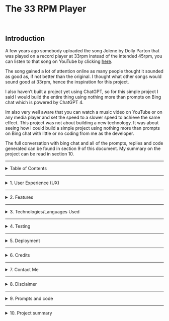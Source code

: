# **The 33 RPM Player** #
![]()

## **Introduction** ##
A few years ago somebody uploaded the song Jolene by Dolly Parton that was played on a record player at 33rpm instead of the intended 45rpm, you can listen to that song on YouTube by clicking [here](https://www.youtube.com/watch?v=CMrfM711vXI). 

The song gained a lot of attention online as many people thought it sounded as good as, if not better than the original. I thought what other songs would sound good at 33rpm, hence the inspiration for this project. 

I also haven’t built a project yet using ChatGPT, so for this simple project I said I would build the entire thing using nothing more than prompts on Bing chat which is powered by ChatGPT 4.  

Im also very well aware that you can watch a music video on YouTube or on any media player and set the speed to a slower speed to achieve the same effect. This project was not about building a new technology. It was about seeing how i could build a simple project using nothing more than prompts on Bing chat with little or no coding from me as the developer.

The full conversation with bing chat and all of the prompts, replies and code generated can be found in section 9 of this document. My summary on the project can be read in section 10. 
<hr>

<details>
<summary>Table of Contents</summary>
<br>

## **1. User Experience (UX)** ##
* 1.1 Target audience
* 1.2 Visitor goals
* 1.3 User stories
* 1.4 Design choices

## **2. Features** ##
* 2.1 The dropzone
* 2.2 Upload File
* 2.3 The Player
* 2.4 Fast Forward & Rewind Buttons 
* 2.5 Song Name
* 2.6 Error Message

## **3. Technologies/Languages Used** ##
* 3.1 ChatGPT via Bing
* 3.2 VSCode
* 3.3 HTML5
* 3.4 CSS
* 3.5 JavaScript
* 3.6 Favicon Generator 

## **4. Testing** ##
* 4.1 See [testing.md](testing.md) document 

## **5. Deployment** ##
* 5.1 Deployment
* 5.2 Cloning
* 5.3 Cloning Desktop

## **6. Credits** ##
* 6.1 Code 

## **7. Contact Me** ##
* 7.1 LinkedIn

## **8. Disclaimer** ##
* 8.1 Disclaimer on project

## **9. Prompts and code** ##
* 9.1 Prompts and code

## **10. Project summary** ##
* My summary on the project

</details>
<hr>

<details>
<summary>1. User Experience (UX)</summary>
<br>

### **1.1 - Target Audience** ###

Anyone who wishes to hear one of their favourite songs played at 33rpm.

### **1.2 - Visitor goals** ###

As a visitor to The 33RPM Player I want to be able to upload a song and hear it played at 33rpm.

### **1.3 - User Stories** ###

**As a visitor to The 33RPM Player want/expect/need:**

1. A simple user interface that is easy to navigate.
2. To be able to upload a song and hear it played at 33rpm.
3. To be able to fast forward and rewind the song.
4. To be able to see the name of the song that is playing.
5. To be able to see an error message if i try to upload a file that is not an audio file.

### **1.4 - Design Choices** ###

As i made this project completely using prompts in Bing chat i decided i would make any design choices in advance and decide on things as i go. 

**COLOURS**

I would prompt Bing chat with different requests as the project progressed and then use the responses to help me decide on the design choices.

</details>

<hr>

<details>
<summary>2. Features</summary>
<br>

### **2.1 - The drop zone** ###

The clearly marked drop zone is where desktop users must drag the audio file they wish to listen to at 33rpm.

### **2.2 - Upload file** ###

For mobile users who don't have the drag and drop functionality they can click on the upload file button and select the file they wish to listen to at 33rpm.

### **2.3 - The player** ###

A standard HTML player that Bing chat generated when i gave it the prompt.


### **2.4 - Fast Forward & Rewind Buttons** ###

The fast forward and rewind buttons are standard HTML buttons that Bing chat generated when i gave it the prompt. The Javascript behind them allows users to skip forward or backwards by 10 seconds per click. All of the Javascript functionality was generated by Bing chat when i gave it the prompt.

### **2.5 - Song Name** ###

The song/file name is displayed to the user after the player loads it.

### **2.6 - Error Message** ###

If the user tries to upload a file that is not an audio file they will be presented with an error message.

</details>
<hr>

<details>
<summary>3. Technologies/Languages Used</summary>
<br>

* 3.1 - ChatGPT via Bing
* 3.2 - VSCode
* 3.3 - HTML5
* 3.4 - CSS
* 3.5 - JavaScript
* 3.6 - Favicon

</details>
<hr>

<details>
<summary>4. Testing</summary>
<br>

Testing information can be found in the [testing.md](testing.md) file

</details>
<hr>

<details>
<summary>5. Deployment</summary>
<br>

### **5.1 Deployment** ###

To deploy the site on Github i undertook the following steps:

1. Navigated to my profile page on Github
2. Selected this project from the repositories
3. Clicked on settings
4. Scroll down to the Github pages section
5. Click where is says source and in the dropdown menu select master
6. Click on the next dropdown menu to the right select /(root)
7. Click save

You will then receive a confirmation saying the page has been published and also be provided with the link where people can view your site.

![Image of page published confirmation]()

The link to view the published site can be found by clicking [Here]()

### **5.2 Cloning** ###

You can clone the projects repository to your local computer by following the steps below:

Cloning a repository using the command line

1. On github navigate to the project repository. The link can be found here:
2. Click on the tab that says < >code
3. Above the files, click the button that says ↓code

![]()

4. From the menu select HTTPS
5. Click on the clipboard icon on the right hand side (Image below)

![]()

6. Open the terminal in your IDE
7. Change the current working directory to the location where you want the cloned directory.
8. In terminal type git clone and then paste the URL you copied earlier: 
9. Press Enter to create your local clone

### **5.3 Cloning Desktop** ###

You can also clone the project using Github Desktop. To do this you can do the following:

1. Download Github Desktop if you do not already have it installed. The link can be found here: [GitHub Desktop](https://desktop.github.com/)
2. Sign in to GitHub and GitHub Desktop before you start to clone.
3. On github navigate to the project repository. The link can be found here:
4. Click on the tab that says <details >code
5. Above the files, click the button that says ↓code

![]()

6. Click open with GitHub Desktop to clone and open the repository with GitHub Desktop.
7. Click Choose... and, using the Finder window, navigate to a local path where you want to clone the repository
8. Click clone

</details>
<hr>

<details>
<summary>6. Credits</summary>
<br>

### **6.1 Code** ###

All of the code for the project was generated using Bing chat powered by ChatGPT. The number of adjustments i made myself to the code can be counted on 1 hand

</details>

<hr>

<details>
<summary>7. Contact Me</summary>
<br>

If you wish to contact me you can do so on LinkedIn. My profile can be found here: [My LinkedIn](https://www.linkedin.com/in/stephenmcgovern01/)<br>

</details>
<hr>

<details>
<summary>8. Disclaimer</summary>
<br>

This website and all of its content was generated strictly for educational purposes only. There is no monetization of this website.

</details>

<hr>

<details>
<summary>9. Prompts and code</summary>
<br>

Below you can see the entire conversation i had with Bing chat to build this project. Text written in green is the response from Bing chat. All of the code generated that you see below was generated from Bing chat. 

```diff
Prompt 1: I want to build a website where users can drag an audio file and an audio player will play the song back at 33rpm. Let’s discuss the tech stack needed to do this

+Sure! To build a website with the functionality you described, you’ll need to use a combination of front-end and back-end technologies. For the front-end, you can use HTML, CSS, and JavaScript to create the user interface and handle user interactions such as dragging and dropping an audio file. For the back-end, you can use a server-side language such as PHP or Node.js to process the audio file and play it back at 33rpm. You’ll also need a web server such as Apache or Nginx to host your website.

+Is there a specific technology or language you prefer to use?
1 of 24
```

```diff
Prompt 2: The user won’t be able to store any music, they will only be able to drag and drop 1 song at a time, so no need for any backend

+In that case, you can build the website using only front-end technologies. You can use HTML, CSS, and JavaScript to create the user interface and handle user interactions such as dragging and dropping an audio file. You can also use JavaScript to process the audio file and play it back at 33rpm using the Web Audio API.

+Do you have any experience with these technologies?
2 of 24
```

```diff
Prompt 3: Yes I have experience with these. Can you generate the html code for me?

+Sure! Here’s a basic HTML template that you can use as a starting point for your website:
```

```html
<!DOCTYPE html>
<html>
  <head>
    <title>Audio Player</title>
  </head>
  <body>
    <h1>Audio Player</h1>
    <p>Drag and drop an audio file here:</p>
    <div id="dropzone" style="width: 300px; height: 100px; border: 2px dashed #ccc;"></div>
    <audio id="player" controls></audio>
    <script>
      // Your JavaScript code goes here
    </script>
  </body>
</html>
```

![](/images/1.png)
<br>
Preview of player generated

```diff
+This template includes a dropzone element where users can drag and drop an audio file, and an audio element to play the file. You’ll need to add your own JavaScript code to handle the drag and drop event and play the audio file at 33rpm.

+Is there anything else you need help with?
3 of 24
```

```diff
Prompt 4: OK, now let’s write the JavaScript. When the user drags and drops a song into the player I want the song to start playing at 33rpm automatically. Generate this JavaScript code for me and add it to the html file you generated previously.

+Sure! Here’s the updated HTML template with the added JavaScript code to handle the drag and drop event and play the audio file at 33rpm:
```

```html
<!DOCTYPE html>
<html>
  <head>
    <title>Audio Player</title>
  </head>
  <body>
    <h1>Audio Player</h1>
    <p>Drag and drop an audio file here:</p>
    <div id="dropzone" style="width: 300px; height: 100px; border: 2px dashed #ccc;"></div>
    <audio id="player" controls></audio>
    <script>
      // Get the dropzone and player elements
      const dropzone = document.querySelector('#dropzone');
      const player = document.querySelector('#player');

      // Handle the dragover event
      dropzone.addEventListener('dragover', (event) => {
        event.preventDefault();
      });

      // Handle the drop event
      dropzone.addEventListener('drop', (event) => {
        event.preventDefault();

        // Get the dropped file
        const file = event.dataTransfer.files[0];

        // Create a file reader
        const reader = new FileReader();
        reader.onload = (event) => {
          // Set the audio source and play the file at 33rpm
          player.src = event.target.result;
          player.playbackRate = 0.5;
          player.play();
        };
        reader.readAsDataURL(file);
      });
    </script>
  </body>
</html>
```

```diff
+This code adds event listeners to the dropzone element to handle the dragover and drop events. When a user drags a file over the dropzone, the dragover event is fired and the default behaviour is prevented. When a user drops a file onto the dropzone, the drop event is fired and the dropped file is read using a FileReader. Once the file is read, its data is set as the source of the audio element and played back at 33rpm using the playbackRate property.

+Is there anything else you need help with?
4 of 24
```

```diff
Prompt 5: I also want the name of the file to be displayed below the player. Generate this code for me and add it to the code

+Sure! Here’s the updated HTML template with the added code to display the name of the dropped file below the player:
```

```html
<!DOCTYPE html>
<html>
  <head>
    <title>Audio Player</title>
  </head>
  <body>
    <h1>Audio Player</h1>
    <p>Drag and drop an audio file here:</p>
    <div id="dropzone" style="width: 300px; height: 100px; border: 2px dashed #ccc;"></div>
    <audio id="player" controls></audio>
    <p id="filename"></p>
    <script>
      // Get the dropzone, player, and filename elements
      const dropzone = document.querySelector('#dropzone');
      const player = document.querySelector('#player');
      const filename = document.querySelector('#filename');

      // Handle the dragover event
      dropzone.addEventListener('dragover', (event) => {
        event.preventDefault();
      });

      // Handle the drop event
      dropzone.addEventListener('drop', (event) => {
        event.preventDefault();

        // Get the dropped file
        const file = event.dataTransfer.files[0];

        // Display the file name
        filename.textContent = file.name;

        // Create a file reader
        const reader = new FileReader();
        reader.onload = (event) => {
          // Set the audio source and play the file at 33rpm
          player.src = event.target.result;
          player.playbackRate = 0.5;
          player.play();
        };
        reader.readAsDataURL(file);
      });
    </script>
  </body>
</html>
```

![](/images/1.1.png)
<br>
Preview of player generated

```diff
+This code adds a new p element with the id of filename to display the name of the dropped file. When a user drops a file onto the dropzone, the drop event is fired and the name of the dropped file is set as the text content of the filename element.

+Is there anything else you need help with?
5 of 24
```

```diff
Prompt 6: Let’s add a fast-forward button and a rewind button so a user can fast-forward and rewind the song. I don’t want these buttons to skip to the next song, they just fast forward or rewind the current song

+Sure! Here’s the updated HTML template with the added code to include fast forward and rewind buttons:
```

```html
<!DOCTYPE html>
<html>
  <head>
    <title>Audio Player</title>
  </head>
  <body>
    <h1>Audio Player</h1>
    <p>Drag and drop an audio file here:</p>
    <div id="dropzone" style="width: 300px; height: 100px; border: 2px dashed #ccc;"></div>
    <audio id="player" controls></audio>
    <p id="filename"></p>
    <button id="rewind">Rewind</button>
    <button id="fastforward">Fast Forward</button>
    <script>
      // Get the dropzone, player, filename, rewind, and fastforward elements
      const dropzone = document.querySelector('#dropzone');
      const player = document.querySelector('#player');
      const filename = document.querySelector('#filename');
      const rewind = document.querySelector('#rewind');
      const fastforward = document.querySelector('#fastforward');

      // Handle the dragover event
      dropzone.addEventListener('dragover', (event) => {
        event.preventDefault();
      });

      // Handle the drop event
      dropzone.addEventListener('drop', (event) => {
        event.preventDefault();

        // Get the dropped file
        const file = event.dataTransfer.files[0];

        // Display the file name
        filename.textContent = file.name;

        // Create a file reader
        const reader = new FileReader();
        reader.onload = (event) => {
          // Set the audio source and play the file at 33rpm
          player.src = event.target.result;
          player.playbackRate = 0.5;
          player.play();
        };
        reader.readAsDataURL(file);
      });

      // Handle the click event for the rewind button
      rewind.addEventListener('click', () => {
        player.currentTime -= 10;
      });

      // Handle the click event for the fastforward button
      fastforward.addEventListener('click', () => {
        player.currentTime += 10;
      });
    </script>
  </body>
</html>
```

![](/images/2.png)
<br>
Preview of player generated


```diff
+This code adds two new button elements with the ids of rewind and fastforward to allow users to rewind or fast forward the audio by 10 seconds. When a user clicks on one of these buttons, the currentTime property of the audio element is updated to move the playback position backward or forward by 10 seconds.

+Is there anything else you need help with?
6 of 24
```

```diff
Prompt 7: Now let’s add an upload button to the player for mobile users who are not able to drag and drop. Add an upload button that will allow users to select a song from their device and once selected the song will automatically start to play. Add this to the previous code you generated

+Sure! Here’s the updated HTML template with the added code to include an upload button for mobile users:
```

```html
<!DOCTYPE html>
<html>
  <head>
    <title>Audio Player</title>
  </head>
  <body>
    <h1>Audio Player</h1>
    <p>Drag and drop an audio file here:</p>
    <div id="dropzone" style="width: 300px; height: 100px; border: 2px dashed #ccc;"></div>
    <input type="file" id="fileinput" accept="audio/*">
    <audio id="player" controls></audio>
    <p id="filename"></p>
    <button id="rewind">Rewind</button>
    <button id="fastforward">Fast Forward</button>
    <script>
      // Get the dropzone, player, filename, rewind, fastforward, and fileinput elements
      const dropzone = document.querySelector('#dropzone');
      const player = document.querySelector('#player');
      const filename = document.querySelector('#filename');
      const rewind = document.querySelector('#rewind');
      const fastforward = document.querySelector('#fastforward');
      const fileinput = document.querySelector('#fileinput');

      // Handle the dragover event
      dropzone.addEventListener('dragover', (event) => {
        event.preventDefault();
      });

      // Handle the drop event
      dropzone.addEventListener('drop', (event) => {
        event.preventDefault();

        // Get the dropped file
        const file = event.dataTransfer.files[0];

        // Display the file name
        filename.textContent = file.name;

        // Create a file reader
        const reader = new FileReader();
        reader.onload = (event) => {
          // Set the audio source and play the file at 33rpm
          player.src = event.target.result;
          player.playbackRate = 0.5;
          player.play();
        };
        reader.readAsDataURL(file);
      });

      // Handle the change event for the file input
      fileinput.addEventListener('change', (event) => {
        // Get the selected file
        const file = event.target.files[0];

        // Display the file name
        filename.textContent = file.name;

        // Create a file reader
        const reader = new FileReader();
        reader.onload = (event) => {
          // Set the audio source and play the file at 33rpm
          player.src = event.target.result;
          player.playbackRate = 0.5;
          player.play();
        };
        reader.readAsDataURL(file);
      });

      // Handle the click event for the rewind button
      rewind.addEventListener('click', () => {
        player.currentTime -= 10;
      });

      // Handle the click event for the fastforward button
      fastforward.addEventListener('click', () => {
        player.currentTime += 10;
      });
    </script>
  </body>
</html>
```

![](/images/3.png)
<br>
Preview of player generated

```diff
+This code adds a new input element with the type of file and the id of fileinput to allow mobile users to select an audio file from their device. When a user selects a file using this input, the change event is fired and the selected file is read using a FileReader. Once the file is read, its data is set as the source of the audio element and played back at 33rpm using the playbackRate property.

+Is there anything else you need help with?
7 of 24
```

```diff
Prompt 8: When a user uploads a song, the file type is being displayed as well as the file name. For example when I uploaded the song crazy by gnarls barkley, what was displayed is crazy.mp3 I don’t want this to happen, what I want to display is just the file/song name and not the file type. Adjust the code you last generated to achieve this

+Sure! Here’s the updated HTML template with the added code to display only the file name without the file extension:
```

```html
<!DOCTYPE html>
<html>
  <head>
    <title>Audio Player</title>
  </head>
  <body>
    <h1>Audio Player</h1>
    <p>Drag and drop an audio file here:</p>
    <div id="dropzone" style="width: 300px; height: 100px; border: 2px dashed #ccc;"></div>
    <input type="file" id="fileinput" accept="audio/*">
    <audio id="player" controls></audio>
    <p id="filename"></p>
    <button id="rewind">Rewind</button>
    <button id="fastforward">Fast Forward</button>
    <script>
      // Get the dropzone, player, filename, rewind, fastforward, and fileinput elements
      const dropzone = document.querySelector('#dropzone');
      const player = document.querySelector('#player');
      const filename = document.querySelector('#filename');
      const rewind = document.querySelector('#rewind');
      const fastforward = document.querySelector('#fastforward');
      const fileinput = document.querySelector('#fileinput');

      // Handle the dragover event
      dropzone.addEventListener('dragover', (event) => {
        event.preventDefault();
      });

      // Handle the drop event
      dropzone.addEventListener('drop', (event) => {
        event.preventDefault();

        // Get the dropped file
        const file = event.dataTransfer.files[0];

        // Display the file name without the extension
        filename.textContent = file.name.replace(/\.[^/.]+$/, "");

        // Create a file reader
        const reader = new FileReader();
        reader.onload = (event) => {
          // Set the audio source and play the file at 33rpm
          player.src = event.target.result;
          player.playbackRate = 0.5;
          player.play();
        };
        reader.readAsDataURL(file);
      });

      // Handle the change event for the file input
      fileinput.addEventListener('change', (event) => {
        // Get the selected file
        const file = event.target.files[0];

        // Display the file name without the extension
        filename.textContent = file.name.replace(/\.[^/.]+$/, "");

        // Create a file reader
        const reader = new FileReader();
        reader.onload = (event) => {
          // Set the audio source and play the file at 33rpm
          player.src = event.target.result;
          player.playbackRate = 0.5;
          player.play();
        };
        reader.readAsDataURL(file);
      });

      // Handle the click event for the rewind button
      rewind.addEventListener('click', () => {
        player.currentTime -= 10;
      });

      // Handle the click event for the fastforward button
      fastforward.addEventListener('click', () => {
        player.currentTime += 10;
      });
    </script>
  </body>
</html>
```

![](/images/4.png)
<br>
Preview of player generated

```diff
+This code updates the drop and change event handlers to display only the file name without the file extension. When a user drops or selects a file, its name is extracted using a regular expression to remove the file extension before setting it as the text content of the filename element.

+Is there anything else you need help with?
8 of 24 
```

```diff
Prompt 9. Is there a way we can check if the user is dropping or uploading a none audio file? If so how do we check this? And if it’s not an audio file that the player can play, can we generate a message to the user to say "Sorry the type of file you are trying to load cannot be played in this player"

+Yes, it is possible to check if the user is dropping or uploading a non-audio file. You can do this by checking the type property of the dropped or selected file to see if it starts with audio/. If the file is not an audio file, you can display a message to the user to let them know that the file cannot be played.

+Here’s the updated HTML template with the added code to check if the dropped or selected file is an audio file and display a message if it’s not:
```

```html
<!DOCTYPE html>
<html>
  <head>
    <title>Audio Player</title>
  </head>
  <body>
    <h1>Audio Player</h1>
    <p>Drag and drop an audio file here:</p>
    <div id="dropzone" style="width: 300px; height: 100px; border: 2px dashed #ccc;"></div>
    <input type="file" id="fileinput" accept="audio/*">
    <audio id="player" controls></audio>
    <p id="filename"></p>
    <p id="message"></p>
    <button id="rewind">Rewind</button>
    <button id="fastforward">Fast Forward</button>
    <script>
      // Get the dropzone, player, filename, message, rewind, fastforward, and fileinput elements
      const dropzone = document.querySelector('#dropzone');
      const player = document.querySelector('#player');
      const filename = document.querySelector('#filename');
      const message = document.querySelector('#message');
      const rewind = document.querySelector('#rewind');
      const fastforward = document.querySelector('#fastforward');
      const fileinput = document.querySelector('#fileinput');

      // Handle the dragover event
      dropzone.addEventListener('dragover', (event) => {
        event.preventDefault();
      });

      // Handle the drop event
      dropzone.addEventListener('drop', (event) => {
        event.preventDefault();

        // Get the dropped file
        const file = event.dataTransfer.files[0];

        // Check if the file is an audio file
        if (file.type.startsWith('audio/')) {
          // Display the file name without the extension
          filename.textContent = file.name.replace(/\.[^/.]+$/, "");

          // Create a file reader
          const reader = new FileReader();
          reader.onload = (event) => {
            // Set the audio source and play the file at 33rpm
            player.src = event.target.result;
            player.playbackRate = 0.5;
            player.play();
          };
          reader.readAsDataURL(file);
        } else {
          // Display a message to the user
          message.textContent = "Sorry, the type of file you are trying to load cannot be played in this player.";
        }
      });

      // Handle the change event for the file input
      fileinput.addEventListener('change', (event) => {
        // Get the selected file
        const file = event.target.files[0];

        // Check if the file is an audio file
        if (file.type.startsWith('audio/')) {
          // Display the file name without the extension
          filename.textContent = file.name.replace(/\.[^/.]+$/, "");

          // Create a file reader
          const reader = new FileReader();
          reader.onload = (event) => {
            // Set the audio source and play the file at 33rpm
            player.src = event.target.result;
            player.playbackRate = 0.5;
            player.play();
          };
          reader.readAsDataURL(file);
        } else {
          // Display a message to the user
          message.textContent = "Sorry, the type of file you are trying to load cannot be played in this player.";
        }
      });

      // Handle the click event for the rewind button
      rewind.addEventListener('click', () => {
        player.currentTime -= 10;
      });

      // Handle the click event for the fastforward button
      fastforward.addEventListener('click', () => {
        player.currentTime += 10;
      });
    </script>
  </body>
</html>
```

![](/images/4.1.png)
<br>
Preview of player generated

```diff
+This code updates the drop and change event handlers to check if the dropped or selected file is an audio file by checking its type property. If the file is not an audio file, a message is displayed to let the user know that it cannot be played.

+Is there anything else you need help with?
9 of 24
```

```diff
Prompt 10: If the user tries to upload a none audio file then the error message is displaying correctly. However, if the user then uploads a correct audio file, the previous error message is still displaying. Adjust the code we are using so if the user uploads an audio file after trying to upload a none audio file, the message that error message that displays "Sorry, the type of file you are trying to load cannot be played in this player." is removed

+Sure! Here’s the updated HTML template with the added code to remove the error message when the user uploads a valid audio file after trying to upload a non-audio file:
```

```html
<!DOCTYPE html>
<html>
  <head>
    <title>Audio Player</title>
  </head>
  <body>
    <h1>Audio Player</h1>
    <p>Drag and drop an audio file here:</p>
    <div id="dropzone" style="width: 300px; height: 100px; border: 2px dashed #ccc;"></div>
    <input type="file" id="fileinput" accept="audio/*">
    <audio id="player" controls></audio>
    <p id="filename"></p>
    <p id="message"></p>
    <button id="rewind">Rewind</button>
    <button id="fastforward">Fast Forward</button>
    <script>
      // Get the dropzone, player, filename, message, rewind, fastforward, and fileinput elements
      const dropzone = document.querySelector('#dropzone');
      const player = document.querySelector('#player');
      const filename = document.querySelector('#filename');
      const message = document.querySelector('#message');
      const rewind = document.querySelector('#rewind');
      const fastforward = document.querySelector('#fastforward');
      const fileinput = document.querySelector('#fileinput');

      // Handle the dragover event
      dropzone.addEventListener('dragover', (event) => {
        event.preventDefault();
      });

      // Handle the drop event
      dropzone.addEventListener('drop', (event) => {
        event.preventDefault();

        // Get the dropped file
        const file = event.dataTransfer.files[0];

        // Check if the file is an audio file
        if (file.type.startsWith('audio/')) {
          // Clear any previous messages
          message.textContent = "";

          // Display the file name without the extension
          filename.textContent = file.name.replace(/\.[^/.]+$/, "");

          // Create a file reader
          const reader = new FileReader();
          reader.onload = (event) => {
            // Set the audio source and play the file at 33rpm
            player.src = event.target.result;
            player.playbackRate = 0.5;
            player.play();
          };
          reader.readAsDataURL(file);
        } else {
          // Display a message to the user
          message.textContent = "Sorry, the type of file you are trying to load cannot be played in this player.";
        }
      });

      // Handle the change event for the file input
      fileinput.addEventListener('change', (event) => {
        // Get the selected file
        const file = event.target.files[0];

        // Check if the file is an audio file
        if (file.type.startsWith('audio/')) {
          // Clear any previous messages
          message.textContent = "";

          // Display the file name without the extension
          filename.textContent = file.name.replace(/\.[^/.]+$/, "");

          // Create a file reader
          const reader = new FileReader();
          reader.onload = (event) => {
            // Set the audio source and play the file at 33rpm
            player.src = event.target.result;
            player.playbackRate = 0.5;
            player.play();
          };
          reader.readAsDataURL(file);
        } else {
          // Display a message to the user
          message.textContent = "Sorry, the type of file you are trying to load cannot be played in this player.";
        }
      });

      // Handle the click event for the rewind button
      rewind.addEventListener('click', () => {
        player.currentTime -= 10;
      });

      // Handle the click event for the fastforward button
      fastforward.addEventListener('click', () => {
        player.currentTime += 10;
      });
    </script>
  </body>
</html>
```

![](/images/4.png)
<br>
Preview of player generated

```diff
+This code updates the drop and change event handlers to clear any previous error messages when a valid audio file is dropped or selected. If a user drops or selects an audio file after trying to upload a non-audio file, any previous error messages are removed by setting the text content of the message element to an empty string.

+Is there anything else you need help with?
10 of 24
```

```diff
Prompt 11: If the user drags an audio file and drops it outside of the dropzone then the song will open in a new tab in the browser and play at normal speed. Can we disable this so if the user drags and drops a file outside of the dropzone nothing happens

+Yes, it is possible to prevent the default behavior of the browser when a user drags and drops a file outside of the dropzone. You can do this by adding an event listener to the document object to handle the dragover and drop events and prevent their default behavior.

+Here’s the updated HTML template with the added code to prevent the default behavior of the browser when a user drags and drops a file outside of the dropzone:
```

```html
<!DOCTYPE html>
<html>
  <head>
    <title>Audio Player</title>
  </head>
  <body>
    <h1>Audio Player</h1>
    <p>Drag and drop an audio file here:</p>
    <div id="dropzone" style="width: 300px; height: 100px; border: 2px dashed #ccc;"></div>
    <input type="file" id="fileinput" accept="audio/*">
    <audio id="player" controls></audio>
    <p id="filename"></p>
    <p id="message"></p>
    <button id="rewind">Rewind</button>
    <button id="fastforward">Fast Forward</button>
    <script>
      // Get the dropzone, player, filename, message, rewind, fastforward, and fileinput elements
      const dropzone = document.querySelector('#dropzone');
      const player = document.querySelector('#player');
      const filename = document.querySelector('#filename');
      const message = document.querySelector('#message');
      const rewind = document.querySelector('#rewind');
      const fastforward = document.querySelector('#fastforward');
      const fileinput = document.querySelector('#fileinput');

      // Prevent the default behavior for dragover and drop events on the document
      document.addEventListener('dragover', (event) => {
        event.preventDefault();
      });
      document.addEventListener('drop', (event) => {
        event.preventDefault();
      });

      // Handle the dragover event for the dropzone
      dropzone.addEventListener('dragover', (event) => {
        event.preventDefault();
      });

      // Handle the drop event for the dropzone
      dropzone.addEventListener('drop', (event) => {
        event.preventDefault();

        // Get the dropped file
        const file = event.dataTransfer.files[0];

        // Check if the file is an audio file
        if (file.type.startsWith('audio/')) {
          // Clear any previous messages
          message.textContent = "";

          // Display the file name without the extension
          filename.textContent = file.name.replace(/\.[^/.]+$/, "");

          // Create a file reader
          const reader = new FileReader();
          reader.onload = (event) => {
            // Set the audio source and play the file at 33rpm
            player.src = event.target.result;
            player.playbackRate = 0.5;
            player.play();
          };
          reader.readAsDataURL(file);
        } else {
          // Display a message to the user
          message.textContent = "Sorry, the type of file you are trying to load cannot be played in this player.";
        }
      });

      // Handle the change event for the file input
      fileinput.addEventListener('change', (event) => {
        // Get the selected file
        const file = event.target.files[0];

        // Check if the file is an audio file
        if (file.type.startsWith('audio/')) {
          // Clear any previous messages
          message.textContent = "";

          // Display the file name without the extension
          filename.textContent = file.name.replace(/\.[^/.]+$/, "");

          // Create a file reader
          const reader = new FileReader();
          reader.onload = (event) => {
            // Set the audio source and play the file at 33rpm
            player.src = event.target.result;
            player.playbackRate = 0.5;
            player.play();
          };
          reader.readAsDataURL(file);
        } else {
          // Display a message to the user
          message.textContent = "Sorry, the type of file you are trying to load cannot be played in this player.";
        }
      });

      // Handle the click event for the rewind button
      rewind.addEventListener('click', () => {
        player.currentTime -= 10;
      });

      // Handle the click event for the fastforward button
      fastforward.addEventListener('click', () => {
        player.currentTime += 10;
      });
    </script>
  </body>
</html>
```

```diff
+This code adds two new event listeners to handle dragover and drop events on document. When a user drags a file over or drops a file onto any part of document, these events are fired and their default behavior is prevented.

+Is there anything else you need help with?
11 of 24
```

<strong>CSS Prompts:</strong>

```diff
Prompt 12: I want you to help me style a html file and generate some CSS to make the page nice looking and mobile responsive. Can you help me do this?

+Sure! I can help you with that. Do you have any specific design or layout in mind for your page?
12 of 24
```

```diff
Prompt 13: The html code is below: 
```

```html
<!DOCTYPE html>
<html>

<head>
  <title>Audio Player Test</title>
</head>

<body>
  <h1>Audio Player</h1>
  <p>Drag and drop an audio file here:</p>
  <div id="dropzone" style="width: 300px; height: 100px; border: 2px dashed #ccc;">Drop your song here</div> <input
    type="file" id="fileinput" accept="audio/*"> <audio id="player" controls></audio>
  <p id="">Now playing: <span id="filename"></span> </p>
  <p id="message"></p> <button id="rewind">Rewind</button> <button id="fastforward">Fast Forward</button>
</body>

</html>
```

```diff
I want all elements cantered on the page both horizontally and vertically. I also want the page to be mobile responsive so it adjusts to the users screen size. We can work on colours after we do this.

+Sure! Here’s some CSS code that you can add to your HTML file to centre all elements on the page both horizontally and vertically and make the page mobile responsive:
```

```css
body {
  display: flex;
  flex-direction: column;
  align-items: center;
  justify-content: center;
  height: 100vh;
}

@media (max-width: 600px) {
  #dropzone {
    width: 80%;
  }
}
```

```diff
+You can add this code within a <style> tag in the <head> section of your HTML file. Let me know if you have any questions or if there’s anything else I can help with!
13of24
```

![](/images/5.png)
<br>
Preview of player generated

```diff
Prompt 14: Make the fast forward and rewind buttons 100% width on mobile devices

+Sure! You can add the following CSS code to make the fast forward and rewind buttons 100% width on mobile devices:
```

```css
@media (max-width: 600px) {
  #rewind, #fastforward {
    width: 100%;
  }
}
```

```diff
+You can add this code to the existing CSS code within the <style> tag in the <head> section of your HTML file. Let me know if you have any questions or if there’s anything else I can help with!
14of24
```

![](/images/6.png)
<br>
Preview of player generated

```diff
Prompt 15: I have adjusted the code, we are now using the code below: 
```

```css
body {
  display: flex;
  flex-direction: column;
  align-items: center;
  justify-content: center;
  height: 100vh;
}

@media (max-width: 600px) {
  #dropzone {
    width: 80%;
  }
}

@media (max-width: 600px) {

  #rewind,
  #fastforward {
    width: 100%;
    padding: 10px;
    margin: 5px;
  }
}
```

```diff
I want you to change the colour scheme of the page so it’s not just white and grey. Give the page a colour scheme that would be engaging for users. I want the page to have a chilled and relaxed feel

+Sure! Here’s some CSS code that you can add to your existing CSS code to give the page a chilled and relaxed feel with a color scheme that’s engaging for users:
```

```css
body {
  background-color: #F5F5DC;
}

h1 {
  color: #6B8E23;
}

p {
  color: #556B2F;
}

#dropzone {
  border-color: #6B8E23;
}

button {
  background-color: #6B8E23;
  color: white;
}
```

![](/images/8.png)
<br>
Preview of player generated

```diff
+This code will give your page a beige background with green accents. You can adjust the colors to your liking by changing the values of the background-color, color, and border-color properties. Let me know if you have any questions or if there’s anything else I can help with!
15of24
```

```diff
Prompt 16: No I don’t like that colour scheme. Try another one. I also want you to keep all of the CSS code below. You can add the colour scheme to this code: 
```

```css
body {
  display: flex;
  flex-direction: column;
  align-items: center;
  justify-content: center;
  height: 100vh;
}

@media (max-width: 600px) {
  #dropzone {
    width: 80%;
  }
}

@media (max-width: 600px) {

  #rewind,
  #fastforward {
    width: 100%;
    padding: 10px;
    margin: 5px;
  }
}
```

```diff
+Sure! Here’s another colour scheme that you can try for your page:
```

```css
body {
  background-color: #F0EAD6;
}

h1 {
  color: #8B4513;
}

p {
  color: #A0522D;
}

#dropzone {
  border-color: #8B4513;
}

button {
  background-color: #8B4513;
  color: white;
}
```

```diff
+This code will give your page a light brown background with dark brown accents. You can add this code to your existing CSS code to apply the new colour scheme. Let me know if you have any questions or if there’s anything else I can help with!
16of24
```

![](/images/9.png)
<br>
Preview of player generated

```diff
Prompt 17. No I don’t like that colour either. Maybe use something blue. Also I want you to keep all the CSS code below and add the new colour scheme to this code: 
```

```css
body {
  display: flex;
  flex-direction: column;
  align-items: center;
  justify-content: center;
  height: 100vh;
}

@media (max-width: 600px) {
  #dropzone {
    width: 80%;
  }
}

@media (max-width: 600px) {

  #rewind,
  #fastforward {
    width: 100%;
    padding: 10px;
    margin: 5px;
  }
}
```

```diff
+Sure! Here’s a colour scheme that incorporates blue that you can try for your page:
```

```css
body {
  background-color: #E6E6FA;
}

h1 {
  color: #4169E1;
}

p {
  color: #000080;
}

#dropzone {
  border-color: #4169E1;
}

button {
  background-color: #4169E1;
  color: white;
}
```

![](/images/10.png)
<br>
Preview of player generated

```diff
+This code will give your page a light lavender background with blue accents. You can add this code to your existing CSS code to apply the new colour scheme. Let me know if you have any questions or if there’s anything else I can help with!
17of24
```

```diff
Prompt 18: You removed this code I entered below: 
```

```css
body {
  background-color: #E6E6FA;
}

h1 {
  color: #4169E1;
}

p {
  color: #000080;
}

#dropzone {
  border-color: #4169E1;
}

button {
  background-color: #4169E1;
  color: white;
}
```

```diff
Add your code into the code above so they are merged

+My apologies for any confusion. Here is the complete CSS code that includes both the colour scheme and the other styles you mentioned:
```

```css
body {
  display: flex;
  flex-direction: column;
  align-items: center;
  justify-content: center;
  height: 100vh;
  background-color: #E6E6FA;
}

h1 {
  color: #4169E1;
}

p {
  color: #000080;
}

#dropzone {
  border-color: #4169E1;
  width: 300px;
  height: 100px;
}

button {
  background-color: #4169E1;
  color: white;
}

@media (max-width: 600px) {
  #dropzone {
    width: 80%;
  }

  #rewind,
  #fastforward {
    width: 100%;
    padding: 10px;
    margin: 5px;
  }
}
```

```diff
+This code includes both the color scheme and the other styles you mentioned, such as centering all elements on the page and making the page mobile responsive. You can replace your existing CSS code with this code to apply all of the styles. Let me know if you have any questions or if there’s anything else I can help with!
18 of 24
```

![](/images/11.png)
<br>
Preview of player generated

```diff
Prompt 19:  In the html code, the dropzone has some text written inside the div that says Drop your song here. The code is below: 
```

```html
<div id="dropzone" style="width: 300px; height: 100px; border: 2px dashed #ccc;">Drop your song here</div>
```

```diff
I want the test to be centred in the dropzone, at the moment it is written in the top left hand corner. Can you adjust the code so its centred inside the dropzone bother horizontally and vertically

+Sure! You can centre the text inside the #dropzone element both horizontally and vertically by adding the following CSS code:
```

```css
#dropzone {
  display: flex;
  align-items: center;
  justify-content: center;
}
```

```diff
+This code will centre the text inside the #dropzone element by using flexbox. You can add this code to your existing CSS code to apply the new style. Let me know if you have any questions or if there’s anything else I can help with!
19 of 24
```

![](/images/12.png)
<br>
Preview of player generated

```diff
Prompt 20: Lets change up the colour scheme as I don’t like it. Change the colour scheme via CSS to one of black, dark grey, and bright green.

+Sure! Here’s a colour scheme that incorporates black, dark grey, and bright green that you can try for your page:
```

```css
body {
  background-color: #333333;
}

h1 {
  color: #00FF00;
}

p {
  color: #FFFFFF;
}

#dropzone {
  border-color: #00FF00;
}

button {
  background-color: #00FF00;
  color: black;
}
```

```diff
+This code will give your page a dark grey background with bright green accents and white text. You can add this code to your existing CSS code to apply the new colour scheme. Let me know if you have any questions or if there’s anything else I can help with!
20 of 24
```

![](/images/13.png)
<br>
Preview of player generated

```diff
Prompt 21. Merge the CSS code you just generated to the CSS I am already using below 
```

```css
body {
  display: flex;
  flex-direction: column;
  align-items: center;
  justify-content: center;
  height: 100vh;
  background-color: #E6E6FA;
}

h1 {
  color: #4169E1;
}

p {
  color: #000080;
}

#dropzone {
  border-color: #4169E1;
  width: 300px;
  height: 100px;
  display: flex;
  align-items: center;
  justify-content: center;
}

button {
  background-color: #4169E1;
  color: white;
}

@media (max-width: 600px) {
  #dropzone {
    width: 80%;
  }

  #rewind,
  #fastforward {
    width: 100%;
    padding: 10px;
    margin: 5px;
  }
}
```

```diff
+Sure! Here is the complete CSS code that includes both the new colour scheme and the other styles you mentioned:
```

```css
body {
  display: flex;
  flex-direction: column;
  align-items: center;
  justify-content: center;
  height: 100vh;
  background-color: #333333;
}

h1 {
  color: #00FF00;
}

p {
  color: #FFFFFF;
}

#dropzone {
  border-color: #00FF00;
  width: 300px;
  height: 100px;
  display: flex;
  align-items: center;
  justify-content: center;
}

button {
  background-color: #00FF00;
  color: black;
}

@media (max-width: 600px) {
  #dropzone {
    width: 80%;
  }

  #rewind,
  #fastforward {
    width: 100%;
    padding: 10px;
    margin: 5px;
  }
}
```

```diff
+This code includes both the new colour scheme and the other styles you mentioned, such as centring all elements on the page and making the page mobile responsive. You can replace your existing CSS code with this code to apply all of the styles. Let me know if you have any questions or if there’s anything else I can help with!
21 of 24
```

![](/images/14.png)
<br>
Preview of player generated

```diff
Prompt 22: Can we change the html and CSS so on desktop computers the fast forward and rewind buttons are side by side on the same row. And on mobile devices they change to be stacked on top of each other. The breakpoint to enable this change is 786px

+Sure! You can achieve this by wrapping the #rewind and #fastforward buttons in a div element and adding the following CSS code:
```

```html
<div id="button-container">
  <button id="rewind">Rewind</button>
  <button id="fastforward">Fast Forward</button>
</div>
```

```css
#button-container {
  display: flex;
  flex-direction: row;
}

@media (max-width: 786px) {
  #button-container {
    flex-direction: column;
  }
}
```

```diff
+This code will display the #rewind and #fastforward buttons side by side on the same row on desktop computers and stack them on top of each other on mobile devices with a screen width of 786px or less. You can add this code to your existing HTML and CSS code to apply the new styles. Let me know if you have any questions or if there’s anything else I can help with!
22 of 24
```

![](/images/15.png)
<br>
Preview of player generated

<br>

![](/images/15.1.png)
<br>
Preview of player generated (Buttons side by side)

```diff
Prompt 23: Add some margin and padding to this element of html so it’s not so close to the other elements. 
```

```html
<input type="file" id="fileinput" accept="audio/*">
```

```diff
+Sure! You can add some margin and padding to the #fileinput element by adding the following CSS code:
```

```css
#fileinput {
  margin: 10px;
  padding: 5px;
}
```

```diff
+This code will add 10px of margin and 5px of padding to the #fileinput element, which will create some space between it and the other elements on the page. You can adjust the values of the margin and padding properties to your liking. You can add this code to your existing CSS code to apply the new style. Let me know if you have any questions or if there’s anything else I can help with!
23 of 24
```

![](/images/16.png)
<br>
Preview of player generated

```diff
Prompt 24: Change the CSS so this element has the same CSS as the fast-forward and rewind buttons.
```

```html
<input type="file" id="fileinput" accept="audio/*">
```

```diff
+Sure! You can apply the same styles to the #fileinput element a the #rewind and #fastforward buttons by adding the following CSS code:
```

```css
#fileinput {
  background-color: #00FF00;
  color: black;
  padding: 10px;
  margin: 5px;
}

@media (max-width: 786px) {
  #fileinput {
    width: 100%;
  }
}
```

```diff
+This code will apply the same background colour, text colour, padding, and margin to the #fileinput element as the #rewind and #fastforward buttons. It will also make the #fileinput element 100% width on mobile devices with a screen width of 786px or less. You can add this code to your existing CSS code to apply the new styles. Let me know if you have any questions or if there’s anything else I can help with!
24 of 24
```

![](/images/17.png)
<br>
Preview of player generated

At this point i did a small rearranging of the HTML code so the error message appears below the buttons. This brings the buttons directly up to under the song name so it has a better aesthetic. 

![](/images/19.png)
<br>
Preview of player generated
</details>

<hr>

<details>
<summary>10. Project summary</summary>
<br>

At this point i could do more CSS to give the player a better aesthetic look, however, i wanted to use this project to demonstrate how you could take an idea and build a fully functioning project of HTML, CSS and Javascript using as little as 24 prompts using Bing chat.  

Also this entire project took me around 15 minutes from asking my initial prompt to having a finished fully functioning audio player.

HTML: 37 Lines of code<br>
CSS: 65 Lines of code<br>
Javascript: 89 Lines of code<br>
Total: 191 Lines of code
</details>